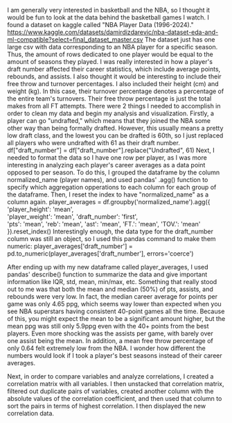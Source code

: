 I am generally very interested in basketball and the NBA, so I thought it would be fun to look at the data behind the basketball games I watch. I found a dataset on kaggle called "NBA Player Data (1996-2024)."
https://www.kaggle.com/datasets/damirdizdarevic/nba-dataset-eda-and-ml-compatible?select=final_dataset_master.csv
The dataset just has one large csv with data corresponding to an NBA player for a specific season. Thus, the amount of rows dedicated to one player would be equal to the amount of seasons they played.
I was really interested in how a player's draft number affected their career statistics, which include average points, rebounds, and assists. I also thought it would be interesting to include their free throw and turnover percentages. I also included their height (cm) and weight (kg). 
In this case, their turnover percentage denotes a percentage of the entire team's turnovers. Their free throw percentage is just the total makes from all FT attempts. There were 2 things I needed to accomplish in order to clean my data and begin my analysis and visualization.
Firstly, a player can go "undrafted," which means that they joined the NBA some other way than being formally drafted. However, this usually means a pretty low draft class, and the lowest you can be drafted is 60th, so I just replaced all players who were undrafted with 61 as their draft number.
df["draft_number"] = df["draft_number"].replace("Undrafted", 61)
Next, I needed to format the data so I have one row per player, as I was more interesting in analyzing each player's career averages as a data point opposed to per season. To do this, I grouped the dataframe by the column normalized_name (player names), and used pandas' .agg() function to specify which aggregation opperations to each column for each group of the dataframe. Then, I reset the index to have "normalized_name" as a column again.
player_averages = df.groupby('normalized_name').agg({
    'player_height': 'mean',   
    'player_weight': 'mean',
    'draft_number': 'first',  
    'pts': 'mean',
    'reb': 'mean',
    'ast': 'mean',
    'FT.': 'mean',
    'TOV.': 'mean'
}).reset_index()
Interestingly enough, the data type for the draft_number column was still an object, so I used this pandas command to make them numeric: 
player_averages['draft_number'] = pd.to_numeric(player_averages['draft_number'], errors='coerce')

After ending up with my new dataframe called player_averages, I used pandas' describe() function to summarize the data and give important information like IQR, std, mean, min/max, etc. 
Something that really stood out to me was that both the mean and median (50%) of pts, assists, and rebounds were very low. In fact, the median career average for points per game was only 4.65 ppg, which seems way lower than expected when you see NBA superstars having consistent 40-point games all the time. Because of this, you might expect the mean to be a significant amount higher, but the mean ppg was still only 5.9ppg even with the 40+ points from the best players. Even more shocking was the assists per game, with barely over one assist being the mean. In addition, a mean free throw percentage of only 0.64 felt extremely low from the NBA. I wonder how different the numbers would look if I took a player's best seasons instead of their career averages. 

Next, in order to compare variables and analyze correlations, I created a correlation matrix with all variables. I then unstacked that correlation matrix, filtered out duplicate pairs of variables, created another column with the absolute values of the correlation coefficient, and then used that column to sort the pairs in terms of highest correlation. I then displayed the new correlation data. 













